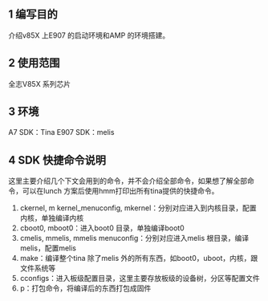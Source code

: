 ## 1 编写目的

介绍v85X 上E907 的启动环境和AMP 的环境搭建。

## 2 使用范围

全志V85X 系列芯片

## 3 环境

A7 SDK：Tina
E907 SDK：melis

## 4 SDK 快捷命令说明

这里主要介绍几个下文会用到的命令，并不会介绍全部命令，如果想了解全部命令，可以在lunch
方案后使用hmm打印出所有tina提供的快捷命令。

1. ckernel, m kernel_menuconfig, mkernel：分别对应进入到内核目录，配置内核，单独编译内核
2. cboot0, mboot0：进入boot0 目录，单独编译boot0
3. cmelis, mmelis, mmelis menuconfig：分别对应进入melis 根目录，编译melis，配置melis
4. make：编译整个tina 除了melis 外的所有东西，如boot0，uboot，内核，跟文件系统等
5. cconfigs：进入板级配置目录，这里主要存放板级的设备树，分区等配置文件
6. p：打包命令，将编译后的东西打包成固件